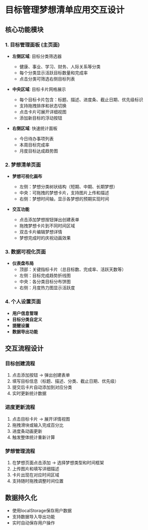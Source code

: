 # 目标管理梦想清单应用交互设计

## 核心功能模块

### 1. 目标管理面板 (主页面)
- **左侧区域**: 目标分类筛选器
  - 健康、事业、学习、财务、人际关系等分类
  - 每个分类显示活跃目标数量和完成率
  - 点击分类可筛选右侧目标列表

- **中央区域**: 目标卡片网格展示
  - 每个目标卡片包含：标题、描述、进度条、截止日期、优先级标识
  - 支持拖拽排序和状态切换
  - 点击卡片可展开详细视图
  - 添加新目标的浮动按钮

- **右侧区域**: 快速统计面板
  - 今日待办事项列表
  - 本周目标完成率
  - 月度目标达成趋势图

### 2. 梦想清单页面
- **梦想可视化画布**
  - 左侧：梦想分类树状结构（短期、中期、长期梦想）
  - 中央：可拖拽的梦想卡片，支持图片上传和描述
  - 右侧：梦想时间轴，显示各梦想的预期实现时间

- **交互功能**
  - 点击添加梦想按钮弹出创建表单
  - 拖拽梦想卡片到不同时间区域
  - 双击卡片编辑梦想详情
  - 梦想完成时的庆祝动画效果

### 3. 数据可视化页面
- **仪表盘布局**
  - 顶部：关键指标卡片（总目标数、完成率、活跃天数等）
  - 左侧：目标完成趋势折线图
  - 中央：各分类目标分布饼图
  - 右侧：月度热力图显示活跃度

### 4. 个人设置页面
- **用户信息管理**
- **目标分类自定义**
- **提醒设置**
- **数据导出功能**

## 交互流程设计

### 目标创建流程
1. 点击添加按钮 → 弹出创建表单
2. 填写目标信息（标题、描述、分类、截止日期、优先级）
3. 提交后卡片自动添加到对应分类
4. 实时更新统计数据

### 进度更新流程
1. 点击目标卡片 → 展开详情视图
2. 拖拽滑块或输入完成百分比
3. 进度条动画更新
4. 触发整体统计重新计算

### 梦想管理流程
1. 在梦想页面点击添加 → 选择梦想类型和时间框架
2. 上传图片和填写详细描述
3. 卡片出现在对应时间区域
4. 支持随时拖拽调整时间位置

## 数据持久化
- 使用localStorage保存用户数据
- 支持数据导入导出功能
- 实时自动保存用户操作